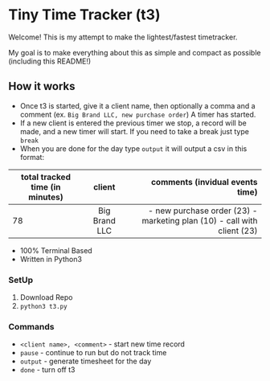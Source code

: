 # Tiny Time Tracker (t3)

Welcome! This is my attempt to make the lightest/fastest timetracker.

My goal is to make everything about this as simple and compact as possible (including this README!)

## How it works
- Once t3 is started, give it a client name, then optionally a comma and a comment (ex. `Big Brand LLC, new purchase order`) A timer has started. 
- If a new client is entered the previous timer we stop, a record will be made, and a new timer will start. If you need to take a break just type `break`
- When you are done for the day type `output` it will output a csv in this format:

| total tracked time (in minutes) | client | comments (invidual events time) |
| ------------- |:-------------:| -----:|
| 78 | Big Brand LLC | - new purchase order (23) - marketing plan (10) - call with client (23)

- 100% Terminal Based
- Written in Python3
 
### SetUp
1. Download Repo
2. `python3 t3.py`

### Commands
- `<client name>, <comment>` - start new time record
- `pause` - continue to run but do not track time
- `output` - generate timesheet for the day
- `done` - turn off t3


